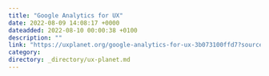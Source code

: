```yaml
---
title: "Google Analytics for UX"
date: 2022-08-09 14:08:17 +0000
dateadded: 2022-08-10 00:00:38 +0100
description: ""
link: "https://uxplanet.org/google-analytics-for-ux-3b073100ffd7?source=rss----819cc2aaeee0---4"
category:
directory: _directory/ux-planet.md
---
```

